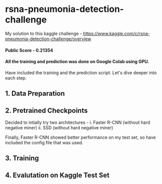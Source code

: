 # rsna-pneumonia-detection-challenge

My solution to this kaggle challenge - https://www.kaggle.com/c/rsna-pneumonia-detection-challenge/overview

#### Public Score - 0.21354

#### All the training and prediction was done on Google Colab using GPU. 
Have included the training and the prediction script. Let's dive deeper into each step. 

## 1. Data Preparation

## 2. Pretrained Checkpoints

Decided to intially try two architectures -
i. Faster R-CNN (without hard negative miner)
ii. SSD (without hard negative miner)

Finally, Faster R-CNN showed better performance on my test set, so have included the config file that was used.
  
## 3. Training

## 4. Evalutation on Kaggle Test Set

